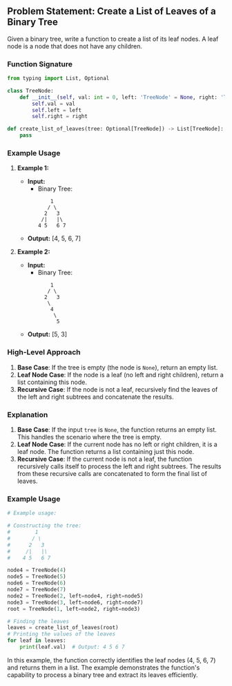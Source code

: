 ## Problem Statement: Create a List of Leaves of a Binary Tree

Given a binary tree, write a function to create a list of its leaf nodes. A leaf node is a node that does not have any children.

### Function Signature

```python
from typing import List, Optional

class TreeNode:
    def __init__(self, val: int = 0, left: 'TreeNode' = None, right: 'TreeNode' = None):
        self.val = val
        self.left = left
        self.right = right

def create_list_of_leaves(tree: Optional[TreeNode]) -> List[TreeNode]:
    pass
```

### Example Usage

1. **Example 1:**
   - **Input:**
     - Binary Tree:
       ```
           1
          / \
         2   3
        /|   |\
       4 5   6 7
       ```
   - **Output:** [4, 5, 6, 7]

2. **Example 2:**
   - **Input:**
     - Binary Tree:
       ```
           1
          / \
         2   3
          \
           4
            \
             5
       ```
   - **Output:** [5, 3]

### High-Level Approach

1. **Base Case**: If the tree is empty (the node is `None`), return an empty list.
2. **Leaf Node Case**: If the node is a leaf (no left and right children), return a list containing this node.
3. **Recursive Case**: If the node is not a leaf, recursively find the leaves of the left and right subtrees and concatenate the results.

### Explanation

1. **Base Case**: If the input `tree` is `None`, the function returns an empty list. This handles the scenario where the tree is empty.
2. **Leaf Node Case**: If the current node has no left or right children, it is a leaf node. The function returns a list containing just this node.
3. **Recursive Case**: If the current node is not a leaf, the function recursively calls itself to process the left and right subtrees. The results from these recursive calls are concatenated to form the final list of leaves.

### Example Usage

```python
# Example usage:

# Constructing the tree:
#        1
#       / \
#      2   3
#     /|   |\
#    4 5   6 7

node4 = TreeNode(4)
node5 = TreeNode(5)
node6 = TreeNode(6)
node7 = TreeNode(7)
node2 = TreeNode(2, left=node4, right=node5)
node3 = TreeNode(3, left=node6, right=node7)
root = TreeNode(1, left=node2, right=node3)

# Finding the leaves
leaves = create_list_of_leaves(root)
# Printing the values of the leaves
for leaf in leaves:
    print(leaf.val)  # Output: 4 5 6 7
```

In this example, the function correctly identifies the leaf nodes (4, 5, 6, 7) and returns them in a list. The example demonstrates the function's capability to process a binary tree and extract its leaves efficiently.
